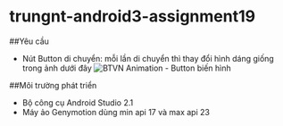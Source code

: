 # trungnt-android3-assignment19

##Yêu cầu
+ Nút Button di chuyển: mỗi lần di chuyển thì thay đổi hình dáng giống trong ảnh dưới đây
![BTVN Animation - Button biến hình](http://i477.photobucket.com/albums/rr132/trungepu/BTVN-Button%20bien%20hinh%20va%20di%20chuyen_zpsmhjbyfeu.jpg)

##Môi trường phát triển
+ Bộ công cụ Android Studio 2.1
+ Máy ảo Genymotion dùng min api 17 và max api 23
